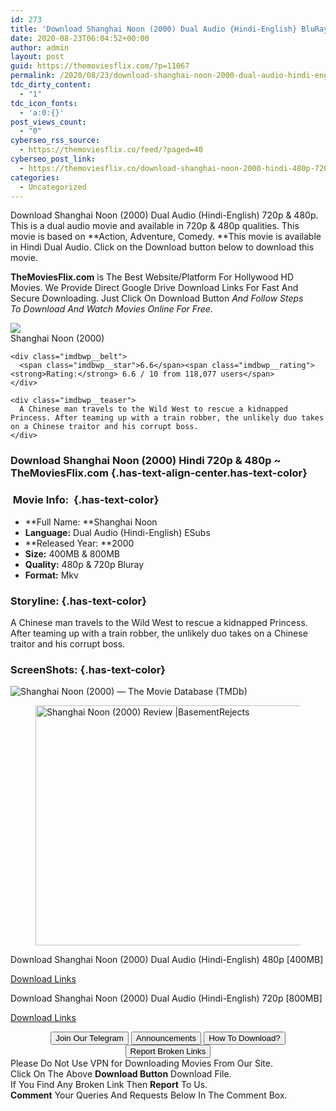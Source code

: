 ```yaml
---
id: 273
title: 'Download Shanghai Noon (2000) Dual Audio {Hindi-English} BluRay 480p [400MB] || 720p [800MB]'
date: 2020-08-23T06:04:52+00:00
author: admin
layout: post
guid: https://themoviesflix.com/?p=11067
permalink: /2020/08/23/download-shanghai-noon-2000-dual-audio-hindi-english-bluray-480p-400mb-720p-800mb/
tdc_dirty_content:
  - "1"
tdc_icon_fonts:
  - 'a:0:{}'
post_views_count:
  - "0"
cyberseo_rss_source:
  - https://themoviesflix.co/feed/?paged=40
cyberseo_post_link:
  - https://themoviesflix.co/download-shanghai-noon-2000-hindi-480p-720p/
categories:
  - Uncategorized
---
```

Download Shanghai Noon (2000) Dual Audio (Hindi-English)&nbsp;720p&nbsp;&&nbsp;480p. This is&nbsp;a&nbsp;dual audio&nbsp;movie and available in&nbsp;720p&nbsp;&&nbsp;480p&nbsp;qualities. This movie is based on&nbsp;**Action,&nbsp;Adventure,&nbsp;Comedy.&nbsp;**This movie is available in Hindi Dual Audio. Click on the Download button below to download this movie.

**TheMoviesFlix.com**&nbsp;is The Best Website/Platform For Hollywood HD Movies. We Provide Direct Google Drive Download Links For Fast And Secure Downloading. Just Click On Download Button&nbsp;_And Follow Steps To&nbsp;Download And Watch Movies Online For Free_.

<div class="imdbwp imdbwp--movie dark">
  <div class="imdbwp__thumb">
    <a class="imdbwp__link" target="_blank" title="Shanghai Noon" href="https://www.imdb.com/title/tt0184894/" rel="nofollow noopener noreferrer"><img class="imdbwp__img" src="https://m.media-amazon.com/images/M/MV5BMTI0MjE2MzUwOV5BMl5BanBnXkFtZTYwMTk5NjU3._V1_SX300.jpg" /></a>
  </div>
  
  <div class="imdbwp__content">
    <div class="imdbwp__header">
      <span class="imdbwp__title">Shanghai Noon</span> (2000)
    </div>
    
    <div class="imdbwp__belt">
      <span class="imdbwp__star">6.6</span><span class="imdbwp__rating"><strong>Rating:</strong> 6.6 / 10 from 118,077 users</span>
    </div>
    
    <div class="imdbwp__teaser">
      A Chinese man travels to the Wild West to rescue a kidnapped Princess. After teaming up with a train robber, the unlikely duo takes on a Chinese traitor and his corrupt boss.
    </div>
  </div>
</div>

### Download Shanghai Noon (2000) Hindi 720p & 480p ~ TheMoviesFlix.com {.has-text-align-center.has-text-color}

### &nbsp;Movie Info:&nbsp; {.has-text-color}

  * **Full Name:&nbsp;**Shanghai Noon
  * **Language:**&nbsp;Dual Audio (Hindi-English) ESubs
  * **Released Year:&nbsp;**2000
  * **Size:**&nbsp;400MB & 800MB
  * **Quality:**&nbsp;480p & 720p Bluray
  * **Format:**&nbsp;Mkv

### Storyline: {.has-text-color}

A Chinese man travels to the Wild West to rescue a kidnapped Princess. After teaming up with a train robber, the unlikely duo takes on a Chinese traitor and his corrupt boss.

### ScreenShots: {.has-text-color}<figure class="wp-block-image">

![Shanghai Noon (2000) — The Movie Database (TMDb)](https://image.tmdb.org/t/p/w780/301KcFm1GL3yaTGOO25I0MeAy0W.jpg) </figure> 

<div class="wp-block-image">
  <figure class="aligncenter is-resized"><img loading="lazy" src="https://basementrejects.com/wp-content/uploads/2014/08/shanghai-noon-2000-movie-review-roy-obannon-chon-wang-jackie-chan-owen-wilson-butch-cassidy-sundance-kid-ending.jpg" alt="Shanghai Noon (2000) Review |BasementRejects" width="763" height="384" /></figure>
</div>

<p class="has-text-align-center has-text-color has-medium-font-size">
  Download&nbsp;Shanghai Noon (2000) Dual Audio (Hindi-English)&nbsp;480p&nbsp;[400MB]
</p>

<span class="mb-center maxbutton-3-center"><span class="maxbutton-3-container mb-container"><a class="maxbutton-3 maxbutton maxbutton-post-button" target="_blank" rel="nofollow noopener noreferrer" href="https://coinquint.com/a7480/"><span class="mb-text">Download Links</span></a></span></span>

<p class="has-text-align-center has-text-color has-medium-font-size">
  Download&nbsp;Shanghai Noon (2000) Dual Audio (Hindi-English)&nbsp;720p&nbsp;[800MB]
</p>

<span class="mb-center maxbutton-3-center"><span class="maxbutton-3-container mb-container"><a class="maxbutton-3 maxbutton maxbutton-post-button" target="_blank" rel="nofollow noopener noreferrer" href="https://coinquint.com/a7482/"><span class="mb-text">Download Links</span></a></span></span>

<center>
</center>

<center>
  <a href="https://t.me/themoviesflixcom" target="_blank" data-wpel-link="external" rel="nofollow external noopener noreferrer"><button class="button button5">Join Our Telegram</button></a> <a href="https://themoviesflix.co/download-shanghai-noon-2000-hindi-480p-720p/#" target="_blank" data-wpel-link="external" rel="nofollow external noopener noreferrer"><button class="button button5">Announcements</button></a> <a href="https://themoviesflix.com/how-to-download/" target="_blank" data-wpel-link="external" rel="nofollow external noopener noreferrer"><button class="button button5">How To Download?</button></a> <a href="https://themoviesflix.co/download-shanghai-noon-2000-hindi-480p-720p/#" target="_blank" data-wpel-link="external" rel="nofollow external noopener noreferrer"><button class="button button5">Report Broken Links</button></a>
</center>

<div class="alert alert-danger">
  Please Do Not Use VPN for Downloading Movies From Our Site.
</div>

<div class="alert alert-success">
  Click On The Above <strong>Download Button</strong> Download File.
</div>

<div class="alert alert-warning">
  If You Find Any Broken Link Then <strong>Report</strong> To Us.
</div>

<div class="alert alert-info">
  <strong>Comment</strong> Your Queries And Requests Below In The Comment Box.
</div>
